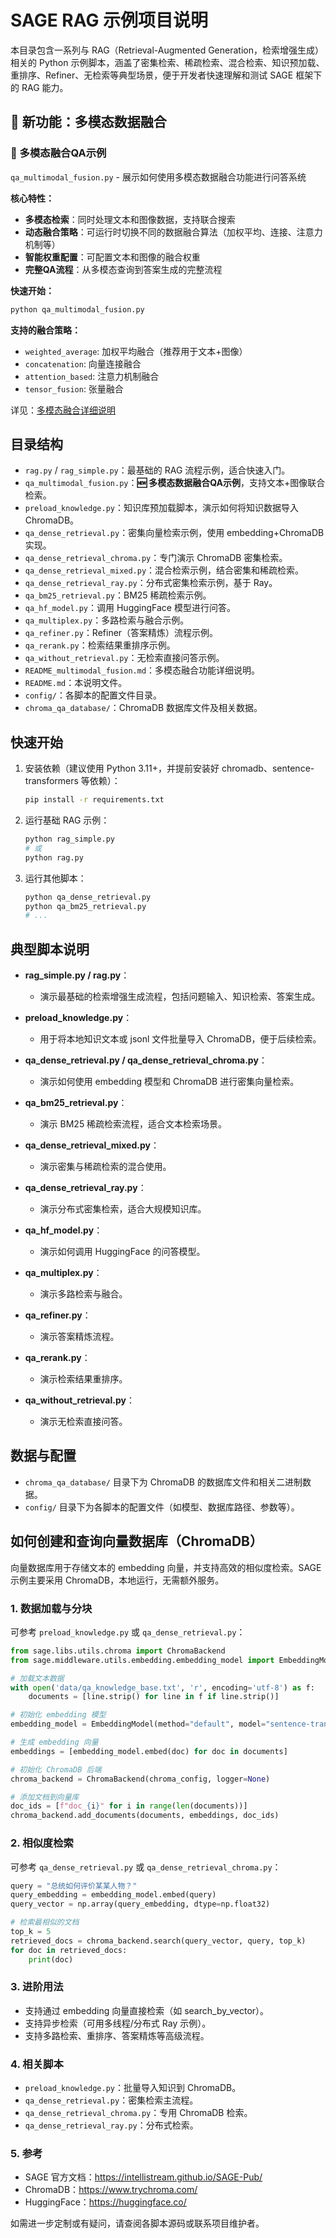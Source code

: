 
# SAGE RAG 示例项目说明

本目录包含一系列与 RAG（Retrieval-Augmented Generation，检索增强生成）相关的 Python 示例脚本，涵盖了密集检索、稀疏检索、混合检索、知识预加载、重排序、Refiner、无检索等典型场景，便于开发者快速理解和测试 SAGE 框架下的 RAG 能力。

## 🌟 新功能：多模态数据融合

### 🎯 多模态融合QA示例
`qa_multimodal_fusion.py` - 展示如何使用多模态数据融合功能进行问答系统

**核心特性：**
- **多模态检索**：同时处理文本和图像数据，支持联合搜索
- **动态融合策略**：可运行时切换不同的数据融合算法（加权平均、连接、注意力机制等）
- **智能权重配置**：可配置文本和图像的融合权重
- **完整QA流程**：从多模态查询到答案生成的完整流程

**快速开始：**
```bash
python qa_multimodal_fusion.py
```

**支持的融合策略：**
- `weighted_average`: 加权平均融合（推荐用于文本+图像）
- `concatenation`: 向量连接融合
- `attention_based`: 注意力机制融合
- `tensor_fusion`: 张量融合

详见：[多模态融合详细说明](README_multimodal_fusion.md)

## 目录结构

- `rag.py` / `rag_simple.py`：最基础的 RAG 流程示例，适合快速入门。
- `qa_multimodal_fusion.py`：**🆕 多模态数据融合QA示例**，支持文本+图像联合检索。
- `preload_knowledge.py`：知识库预加载脚本，演示如何将知识数据导入 ChromaDB。
- `qa_dense_retrieval.py`：密集向量检索示例，使用 embedding+ChromaDB 实现。
- `qa_dense_retrieval_chroma.py`：专门演示 ChromaDB 密集检索。
- `qa_dense_retrieval_mixed.py`：混合检索示例，结合密集和稀疏检索。
- `qa_dense_retrieval_ray.py`：分布式密集检索示例，基于 Ray。
- `qa_bm25_retrieval.py`：BM25 稀疏检索示例。
- `qa_hf_model.py`：调用 HuggingFace 模型进行问答。
- `qa_multiplex.py`：多路检索与融合示例。
- `qa_refiner.py`：Refiner（答案精炼）流程示例。
- `qa_rerank.py`：检索结果重排序示例。
- `qa_without_retrieval.py`：无检索直接问答示例。
- `README_multimodal_fusion.md`：多模态融合功能详细说明。
- `README.md`：本说明文件。
- `config/`：各脚本的配置文件目录。
- `chroma_qa_database/`：ChromaDB 数据库文件及相关数据。

## 快速开始

1. 安装依赖（建议使用 Python 3.11+，并提前安装好 chromadb、sentence-transformers 等依赖）：
	 ```bash
	 pip install -r requirements.txt
	 ```

2. 运行基础 RAG 示例：
	 ```bash
	 python rag_simple.py
	 # 或
	 python rag.py
	 ```

3. 运行其他脚本：
	 ```bash
	 python qa_dense_retrieval.py
	 python qa_bm25_retrieval.py
	 # ...
	 ```

## 典型脚本说明

- **rag_simple.py / rag.py**：
	- 演示最基础的检索增强生成流程，包括问题输入、知识检索、答案生成。

- **preload_knowledge.py**：
	- 用于将本地知识文本或 jsonl 文件批量导入 ChromaDB，便于后续检索。

- **qa_dense_retrieval.py / qa_dense_retrieval_chroma.py**：
	- 演示如何使用 embedding 模型和 ChromaDB 进行密集向量检索。

- **qa_bm25_retrieval.py**：
	- 演示 BM25 稀疏检索流程，适合文本检索场景。

- **qa_dense_retrieval_mixed.py**：
	- 演示密集与稀疏检索的混合使用。

- **qa_dense_retrieval_ray.py**：
	- 演示分布式密集检索，适合大规模知识库。

- **qa_hf_model.py**：
	- 演示如何调用 HuggingFace 的问答模型。

- **qa_multiplex.py**：
	- 演示多路检索与融合。

- **qa_refiner.py**：
	- 演示答案精炼流程。

- **qa_rerank.py**：
	- 演示检索结果重排序。

- **qa_without_retrieval.py**：
	- 演示无检索直接问答。

## 数据与配置

- `chroma_qa_database/` 目录下为 ChromaDB 的数据库文件和相关二进制数据。
- `config/` 目录下为各脚本的配置文件（如模型、数据库路径、参数等）。


## 如何创建和查询向量数据库（ChromaDB）

向量数据库用于存储文本的 embedding 向量，并支持高效的相似度检索。SAGE 示例主要采用 ChromaDB，本地运行，无需额外服务。

### 1. 数据加载与分块

可参考 `preload_knowledge.py` 或 `qa_dense_retrieval.py`：

```python
from sage.libs.utils.chroma import ChromaBackend
from sage.middleware.utils.embedding.embedding_model import EmbeddingModel

# 加载文本数据
with open('data/qa_knowledge_base.txt', 'r', encoding='utf-8') as f:
	documents = [line.strip() for line in f if line.strip()]

# 初始化 embedding 模型
embedding_model = EmbeddingModel(method="default", model="sentence-transformers/all-MiniLM-L6-v2")

# 生成 embedding 向量
embeddings = [embedding_model.embed(doc) for doc in documents]

# 初始化 ChromaDB 后端
chroma_backend = ChromaBackend(chroma_config, logger=None)

# 添加文档到向量库
doc_ids = [f"doc_{i}" for i in range(len(documents))]
chroma_backend.add_documents(documents, embeddings, doc_ids)
```

### 2. 相似度检索

可参考 `qa_dense_retrieval.py` 或 `qa_dense_retrieval_chroma.py`：

```python
query = "总统如何评价某某人物？"
query_embedding = embedding_model.embed(query)
query_vector = np.array(query_embedding, dtype=np.float32)

# 检索最相似的文档
top_k = 5
retrieved_docs = chroma_backend.search(query_vector, query, top_k)
for doc in retrieved_docs:
	print(doc)
```

### 3. 进阶用法

- 支持通过 embedding 向量直接检索（如 search_by_vector）。
- 支持异步检索（可用多线程/分布式 Ray 示例）。
- 支持多路检索、重排序、答案精炼等高级流程。

### 4. 相关脚本

- `preload_knowledge.py`：批量导入知识到 ChromaDB。
- `qa_dense_retrieval.py`：密集检索主流程。
- `qa_dense_retrieval_chroma.py`：专用 ChromaDB 检索。
- `qa_dense_retrieval_ray.py`：分布式检索。

### 5. 参考

- SAGE 官方文档：https://intellistream.github.io/SAGE-Pub/
- ChromaDB：https://www.trychroma.com/
- HuggingFace：https://huggingface.co/

如需进一步定制或有疑问，请查阅各脚本源码或联系项目维护者。
